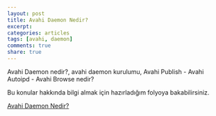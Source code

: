 ```yaml
---
layout: post
title: Avahi Daemon Nedir?
excerpt:
categories: articles
tags: [avahi, daemon]
comments: true
share: true
---
```


Avahi Daemon nedir?, avahi daemon kurulumu, Avahi Publish - Avahi Autoipd - Avahi Browse nedir?

Bu konular hakkında bilgi almak için hazırladığım folyoya bakabilirsiniz.

[Avahi Daemon Nedir?](http://fo.ecylmz.com/avahi-daemon-nedir)
